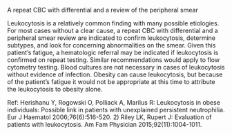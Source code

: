 A repeat CBC with differential and a review of the peripheral smear

Leukocytosis is a relatively common finding with many possible etiologies. For most cases without a clear cause, a repeat CBC with differential and a peripheral smear review are indicated to confirm leukocytosis, determine subtypes, and look for concerning abnormalities on the smear. Given this patient’s fatigue, a hematologic referral may be indicated if leukocytosis is confirmed on repeat testing. Similar recommendations would apply to flow cytometry testing. Blood cultures are not necessary in cases of leukocytosis without evidence of infection. Obesity can cause leukocytosis, but because of the patient’s fatigue it would not be appropriate at this time to attribute the leukocytosis to obesity alone.

Ref: Herishanu Y, Rogowski O, Polliack A, Marilus R: Leukocytosis in obese individuals: Possible link in patients with unexplained persistent neutrophilia. Eur J Haematol 2006;76(6):516-520.  2) Riley LK, Rupert J: Evaluation of patients with leukocytosis. Am Fam Physician 2015;92(11):1004-1011.